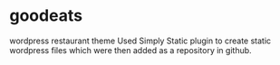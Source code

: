 # goodeats
 wordpress restaurant theme
Used Simply Static plugin to create static wordpress files which were then added as a repository in github.
